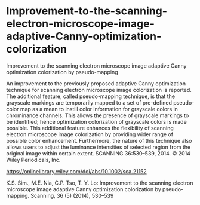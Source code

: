 # Improvement-to-the-scanning-electron-microscope-image-adaptive-Canny-optimization-colorization

Improvement to the scanning electron microscope image adaptive Canny optimization colorization by pseudo-mapping

An improvement to the previously proposed adaptive Canny optimization technique for scanning electron microscope image colorization is reported. The additional feature, called pseudo-mapping technique, is that the grayscale markings are temporarily mapped to a set of pre-defined pseudo-color map as a mean to instill color information for grayscale colors in chrominance channels. This allows the presence of grayscale markings to be identified; hence optimization colorization of grayscale colors is made possible. This additional feature enhances the flexibility of scanning electron microscope image colorization by providing wider range of possible color enhancement. Furthermore, the nature of this technique also allows users to adjust the luminance intensities of selected region from the original image within certain extent. SCANNING 36:530–539, 2014. © 2014 Wiley Periodicals, Inc.

https://onlinelibrary.wiley.com/doi/abs/10.1002/sca.21152

K.S. Sim., M.E. Nia, C.P. Tso, T. Y. Lo: Improvement to the scanning electron microscope image adaptive Canny optimization colorization by pseudo-mapping. Scanning, 36 (5) (2014), 530–539
